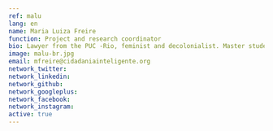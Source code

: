 ```yaml
---
ref: malu
lang: en
name: Maria Luiza Freire
function: Project and research coordinator
bio: Lawyer from the PUC -Rio, feminist and decolonialist. Master student in public policies and urban planning in Latin America at IPPUR / UFRJ. Innovating in political participation.
image: malu-br.jpg
email: mfreire@cidadaniainteligente.org 
network_twitter:
network_linkedin:
network_github:
network_googleplus:
network_facebook:
network_instagram:
active: true
---
```

